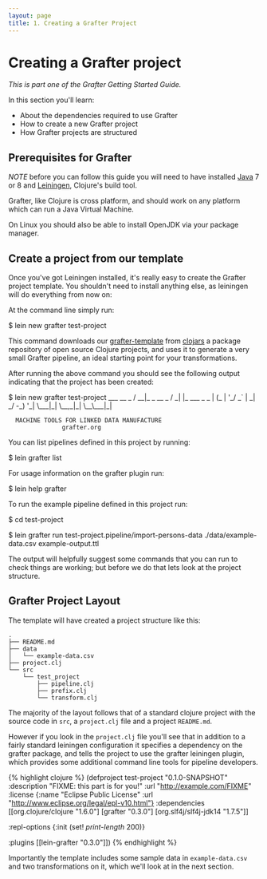 ```yaml
---
layout: page
title: 1. Creating a Grafter Project
---
```


# Creating a Grafter project

*This is part one of the Grafter Getting Started Guide.*

In this section you'll learn:

- About the dependencies required to use Grafter
- How to create a new Grafter project
- How Grafter projects are structured

## Prerequisites for Grafter

_NOTE_ before you can follow this guide you will need to have
installed
[Java](http://www.oracle.com/technetwork/java/javase/downloads/index.html)
7 or 8 and [Leiningen](http://leiningen.org/), Clojure's build tool.

Grafter, like Clojure is cross platform, and should work on any
platform which can run a Java Virtual Machine.

On Linux you should also be able to install OpenJDK via your package
manager.

## Create a project from our template

Once you've got Leiningen installed, it's really easy to create the
Grafter project template.  You shouldn't need to install anything
else, as leiningen will do everything from now on:

At the command line simply run:

<div class="terminal-wrapper">
  <div class="terminal-inner">$ lein new grafter test-project</div>
</div>

This command downloads our
[grafter-template](https://github.com/Swirrl/grafter-template) from
[clojars](http://clojars.org/) a package repository of open source
Clojure projects, and uses it to generate a very small Grafter
pipeline, an ideal starting point for your transformations.

After running the above command you should see the following output
indicating that the project has been created:

<div class="terminal-wrapper">
  <div class="terminal-inner">$ lein new grafter test-project
            ___           __ _
           / __|_ _ __ _ / _| |_ ___ _ _
          | (_ | '_/ _` |  _|  _/ -_) '_|
           \___|_| \__,_|_|  \__\___|_|

      MACHINE TOOLS FOR LINKED DATA MANUFACTURE
                   grafter.org

You can list pipelines defined in this project by running:

  $ lein grafter list

For usage information on the grafter plugin run:

  $ lein help grafter

To run the example pipeline defined in this project run:

  $ cd test-project

  $ lein grafter run test-project.pipeline/import-persons-data ./data/example-data.csv example-output.ttl
</div>
</div>

The output will helpfully suggest some commands that you can run to
check things are working; but before we do that lets look at the
project structure.

## Grafter Project Layout

The template will have created a project structure like this:

    .
    ├── README.md
    ├── data
    │   └── example-data.csv
    ├── project.clj
    └── src
        └── test_project
            ├── pipeline.clj
            ├── prefix.clj
            └── transform.clj


The majority of the layout follows that of a standard clojure project
with the source code in `src`, a `project.clj` file and a project
`README.md`.

However if you look in the `project.clj` file you'll see that in
addition to a fairly standard leiningen configuration it specifies a
dependency on the grafter package, and tells the project to use the
grafter leiningen plugin, which provides some additional command line
tools for pipeline developers.

{% highlight clojure %}
(defproject test-project "0.1.0-SNAPSHOT"
  :description "FIXME: this part is for you!"
  :url "http://example.com/FIXME"
  :license {:name "Eclipse Public License"
            :url "http://www.eclipse.org/legal/epl-v10.html"}
  :dependencies [[org.clojure/clojure "1.6.0"]
                 [grafter "0.3.0"]
                 [org.slf4j/slf4j-jdk14 "1.7.5"]]

  :repl-options {:init (set! *print-length* 200)}

  :plugins [[lein-grafter "0.3.0"]])
  {% endhighlight %}

Importantly the template includes some sample data in
`example-data.csv` and two transformations on it, which we'll look at
in the next section.
